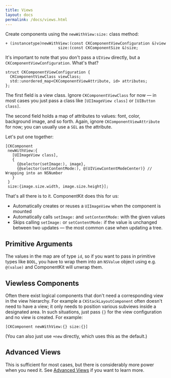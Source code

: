 ```yaml
---
title: Views
layout: docs
permalink: /docs/views.html
---
```

Create components using the `newWithView:size:` class method:

```objc++
+ (instancetype)newWithView:(const CKComponentViewConfiguration &)view
                       size:(const CKComponentSize &)size;
```

It's important to note that you don't pass a `UIView` directly, but a `CKComponentViewConfiguration`. What's that?

```objc++
struct CKComponentViewConfiguration {
  CKComponentViewClass viewClass;
  std::unordered_map<CKComponentViewAttribute, id> attributes;
};
```

The first field is a view class. Ignore `CKComponentViewClass` for now — in most cases you just pass a class like `[UIImageView class]` or `[UIButton class]`.

The second field holds a map of attributes to values: font, color, background image, and so forth. Again, ignore `CKComponentViewAttribute` for now; you can usually use a `SEL` as the attribute.

Let's put one together:

```objc++
[CKComponent 
 newWithView:{
   [UIImageView class],
   {
     {@selector(setImage:), image},
     {@selector(setContentMode:), @(UIViewContentModeCenter)} // Wrapping into an NSNumber
   }
 }
 size:{image.size.width, image.size.height}];
```

That's all there is to it. ComponentKit does this for us:

- Automatically creates or reuses a `UIImageView` when the component is mounted
- Automatically calls `setImage:` and `setContentMode:` with the given values
- Skips calling `setImage:` or `setContentMode:` if the value is unchanged between two updates — the most common case when updating a tree.

## Primitive Arguments

The values in the map are of type `id`, so if you want to pass in primitive types like `BOOL`, you have to wrap them into an `NSValue` object using e.g. `@(value)` and ComponentKit will unwrap them.

## Viewless Components

Often there exist logical components that don't need a corresponding view in the view hierarchy. For example a `CKStackLayoutComponent` often doesn't need to have a view; it only needs to position various subviews inside a designated area. In such situations, just pass `{}` for the view configuration and no view is created. For example:

```objc++
[CKComponent newWithView:{} size:{}]
```

(You can also just use `+new` directly, which uses this as the default.)

## Advanced Views

This is sufficient for most cases, but there is considerably more power when you need it. See [Advanced Views](advanced-views.html) if you want to learn more.
